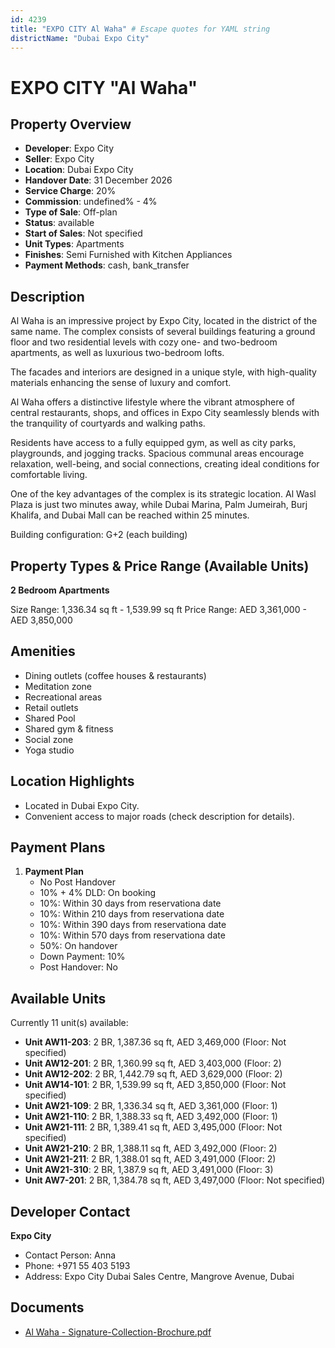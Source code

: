 ```yaml
---
id: 4239
title: "EXPO CITY Al Waha" # Escape quotes for YAML string
districtName: "Dubai Expo City"
---
```


# EXPO CITY "Al Waha"

## Property Overview
- **Developer**: Expo City
- **Seller**: Expo City
- **Location**: Dubai Expo City
- **Handover Date**: 31 December 2026
- **Service Charge**: 20%
- **Commission**: undefined% - 4%
- **Type of Sale**: Off-plan
- **Status**: available
- **Start of Sales**: Not specified
- **Unit Types**: Apartments
- **Finishes**: Semi Furnished with Kitchen Appliances
- **Payment Methods**: cash, bank_transfer

## Description
Al Waha is an impressive project by Expo City, located in the district of the same name. The complex consists of several buildings featuring a ground floor and two residential levels with cozy one- and two-bedroom apartments, as well as luxurious two-bedroom lofts.

The facades and interiors are designed in a unique style, with high-quality materials enhancing the sense of luxury and comfort.

Al Waha offers a distinctive lifestyle where the vibrant atmosphere of central restaurants, shops, and offices in Expo City seamlessly blends with the tranquility of courtyards and walking paths.

Residents have access to a fully equipped gym, as well as city parks, playgrounds, and jogging tracks. Spacious communal areas encourage relaxation, well-being, and social connections, creating ideal conditions for comfortable living.

One of the key advantages of the complex is its strategic location. Al Wasl Plaza is just two minutes away, while Dubai Marina, Palm Jumeirah, Burj Khalifa, and Dubai Mall can be reached within 25 minutes.

Building configuration: G+2 (each building)

## Property Types & Price Range (Available Units)
**2 Bedroom Apartments**

Size Range: 1,336.34 sq ft - 1,539.99 sq ft
Price Range: AED 3,361,000 - AED 3,850,000

## Amenities
- Dining outlets  (coffee houses & restaurants)
- Meditation zone
- Recreational areas
- Retail outlets
- Shared Pool
- Shared gym & fitness
- Social zone
- Yoga studio

## Location Highlights
- Located in Dubai Expo City.
- Convenient access to major roads (check description for details).

## Payment Plans
1. **Payment Plan**
   - No Post Handover
   - 10% + 4% DLD: On booking
   - 10%: Within 30 days from reservationa date
   - 10%: Within 210 days from reservationa date
   - 10%: Within 390 days from reservationa date
   - 10%: Within 570 days from reservationa date
   - 50%: On handover
   - Down Payment: 10%
   - Post Handover: No

## Available Units
Currently 11 unit(s) available:
- **Unit AW11-203**: 2 BR, 1,387.36 sq ft, AED 3,469,000 (Floor: Not specified)
- **Unit AW12-201**: 2 BR, 1,360.99 sq ft, AED 3,403,000 (Floor: 2)
- **Unit AW12-202**: 2 BR, 1,442.79 sq ft, AED 3,629,000 (Floor: 2)
- **Unit AW14-101**: 2 BR, 1,539.99 sq ft, AED 3,850,000 (Floor: Not specified)
- **Unit AW21-109**: 2 BR, 1,336.34 sq ft, AED 3,361,000 (Floor: 1)
- **Unit AW21-110**: 2 BR, 1,388.33 sq ft, AED 3,492,000 (Floor: 1)
- **Unit AW21-111**: 2 BR, 1,389.41 sq ft, AED 3,495,000 (Floor: Not specified)
- **Unit AW21-210**: 2 BR, 1,388.11 sq ft, AED 3,492,000 (Floor: 2)
- **Unit AW21-211**: 2 BR, 1,388.01 sq ft, AED 3,491,000 (Floor: 2)
- **Unit AW21-310**: 2 BR, 1,387.9 sq ft, AED 3,491,000 (Floor: 3)
- **Unit AW7-201**: 2 BR, 1,384.78 sq ft, AED 3,497,000 (Floor: Not specified)

## Developer Contact
**Expo City**
- Contact Person: Anna
- Phone: +971 55 403 5193
- Address: Expo City Dubai Sales Centre, Mangrove Avenue, Dubai

## Documents
- [Al Waha - Signature-Collection-Brochure.pdf](https://cdn.geniemap.net/2025/01/29/MqWSzmdoEfjGLCDVHhn4tDkILnON61YAiW0knk4G.pdf)
